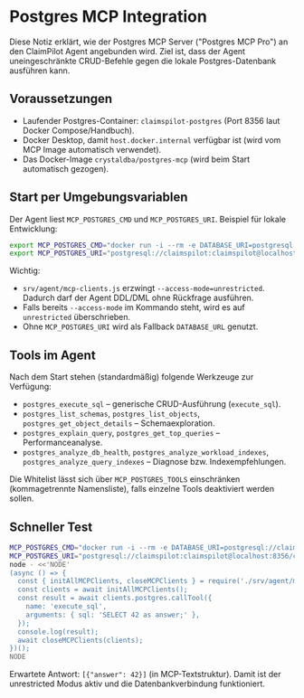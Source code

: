 # Postgres MCP Integration

Diese Notiz erklärt, wie der Postgres MCP Server ("Postgres MCP Pro") an den ClaimPilot Agent angebunden wird. Ziel ist, dass der Agent uneingeschränkte CRUD-Befehle gegen die lokale Postgres-Datenbank ausführen kann.

## Voraussetzungen

- Laufender Postgres-Container: `claimspilot-postgres` (Port 8356 laut Docker Compose/Handbuch).
- Docker Desktop, damit `host.docker.internal` verfügbar ist (wird vom MCP Image automatisch verwendet).
- Das Docker-Image `crystaldba/postgres-mcp` (wird beim Start automatisch gezogen).

## Start per Umgebungsvariablen

Der Agent liest `MCP_POSTGRES_CMD` und `MCP_POSTGRES_URI`. Beispiel für lokale Entwicklung:

```bash
export MCP_POSTGRES_CMD="docker run -i --rm -e DATABASE_URI=postgresql://claimspilot:claimspilot@localhost:8356/claimspilot crystaldba/postgres-mcp"
export MCP_POSTGRES_URI="postgresql://claimspilot:claimspilot@localhost:8356/claimspilot"
```

Wichtig:

- `srv/agent/mcp-clients.js` erzwingt `--access-mode=unrestricted`. Dadurch darf der Agent DDL/DML ohne Rückfrage ausführen.
- Falls bereits `--access-mode` im Kommando steht, wird es auf `unrestricted` überschrieben.
- Ohne `MCP_POSTGRES_URI` wird als Fallback `DATABASE_URL` genutzt.

## Tools im Agent

Nach dem Start stehen (standardmäßig) folgende Werkzeuge zur Verfügung:

- `postgres_execute_sql` – generische CRUD-Ausführung (`execute_sql`).
- `postgres_list_schemas`, `postgres_list_objects`, `postgres_get_object_details` – Schemaexploration.
- `postgres_explain_query`, `postgres_get_top_queries` – Performanceanalyse.
- `postgres_analyze_db_health`, `postgres_analyze_workload_indexes`, `postgres_analyze_query_indexes` – Diagnose bzw. Indexempfehlungen.

Die Whitelist lässt sich über `MCP_POSTGRES_TOOLS` einschränken (kommagetrennte Namensliste), falls einzelne Tools deaktiviert werden sollen.

## Schneller Test

```bash
MCP_POSTGRES_CMD="docker run -i --rm -e DATABASE_URI=postgresql://claimspilot:claimspilot@localhost:8356/claimspilot crystaldba/postgres-mcp" \
MCP_POSTGRES_URI="postgresql://claimspilot:claimspilot@localhost:8356/claimspilot" \
node - <<'NODE'
(async () => {
  const { initAllMCPClients, closeMCPClients } = require('./srv/agent/mcp-clients');
  const clients = await initAllMCPClients();
  const result = await clients.postgres.callTool({
    name: 'execute_sql',
    arguments: { sql: 'SELECT 42 as answer;' },
  });
  console.log(result);
  await closeMCPClients(clients);
})();
NODE
```

Erwartete Antwort: `[{"answer": 42}]` (in MCP-Textstruktur). Damit ist der unrestricted Modus aktiv und die Datenbankverbindung funktioniert.
